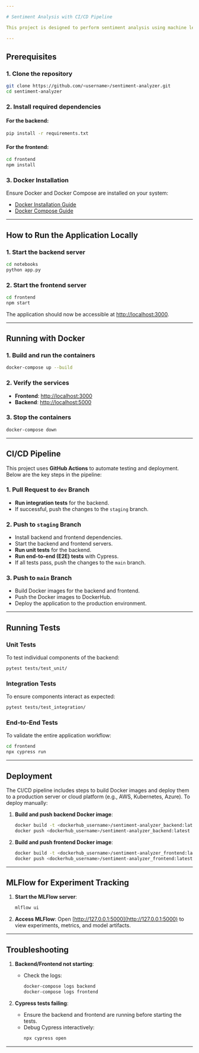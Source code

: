 ```yaml
---

# Sentiment Analysis with CI/CD Pipeline

This project is designed to perform sentiment analysis using machine learning. It includes a backend API (Flask), a frontend (React), and a complete CI/CD pipeline for building, testing, and deploying the application.

---
```


## Prerequisites

### **1. Clone the repository**
```bash
git clone https://github.com/<username>/sentiment-analyzer.git
cd sentiment-analyzer
```

### **2. Install required dependencies**

#### For the backend:
```bash
pip install -r requirements.txt
```

#### For the frontend:
```bash
cd frontend
npm install
```

### **3. Docker Installation**
Ensure Docker and Docker Compose are installed on your system:
- [Docker Installation Guide](https://docs.docker.com/get-docker/)
- [Docker Compose Guide](https://docs.docker.com/compose/install/)

---

## How to Run the Application Locally

### **1. Start the backend server**
```bash
cd notebooks
python app.py
```

### **2. Start the frontend server**
```bash
cd frontend
npm start
```

The application should now be accessible at [http://localhost:3000](http://localhost:3000).

---

## Running with Docker

### **1. Build and run the containers**
```bash
docker-compose up --build
```

### **2. Verify the services**
- **Frontend**: [http://localhost:3000](http://localhost:3000)
- **Backend**: [http://localhost:5000](http://localhost:5000)

### **3. Stop the containers**
```bash
docker-compose down
```

---

## CI/CD Pipeline

This project uses **GitHub Actions** to automate testing and deployment. Below are the key steps in the pipeline:

### **1. Pull Request to `dev` Branch**
- **Run integration tests** for the backend.
- If successful, push the changes to the `staging` branch.

### **2. Push to `staging` Branch**
- Install backend and frontend dependencies.
- Start the backend and frontend servers.
- **Run unit tests** for the backend.
- **Run end-to-end (E2E) tests** with Cypress.
- If all tests pass, push the changes to the `main` branch.

### **3. Push to `main` Branch**
- Build Docker images for the backend and frontend.
- Push the Docker images to DockerHub.
- Deploy the application to the production environment.

---

## Running Tests

### **Unit Tests**
To test individual components of the backend:
```bash
pytest tests/test_unit/
```

### **Integration Tests**
To ensure components interact as expected:
```bash
pytest tests/test_integration/
```

### **End-to-End Tests**
To validate the entire application workflow:
```bash
cd frontend
npx cypress run
```

---

## Deployment

The CI/CD pipeline includes steps to build Docker images and deploy them to a production server or cloud platform (e.g., AWS, Kubernetes, Azure). To deploy manually:
1. **Build and push backend Docker image**:
   ```bash
   docker build -t <dockerhub_username>/sentiment-analyzer_backend:latest notebooks/
   docker push <dockerhub_username>/sentiment-analyzer_backend:latest
   ```

2. **Build and push frontend Docker image**:
   ```bash
   docker build -t <dockerhub_username>/sentiment-analyzer_frontend:latest frontend/
   docker push <dockerhub_username>/sentiment-analyzer_frontend:latest
   ```

---

## MLFlow for Experiment Tracking

1. **Start the MLFlow server**:
   ```bash
   mlflow ui
   ```

2. **Access MLFlow**:
   Open [http://127.0.0.1:5000](http://127.0.0.1:5000) to view experiments, metrics, and model artifacts.

---

## Troubleshooting

1. **Backend/Frontend not starting**:
   - Check the logs:
     ```bash
     docker-compose logs backend
     docker-compose logs frontend
     ```

2. **Cypress tests failing**:
   - Ensure the backend and frontend are running before starting the tests.
   - Debug Cypress interactively:
     ```bash
     npx cypress open
     ```

---
